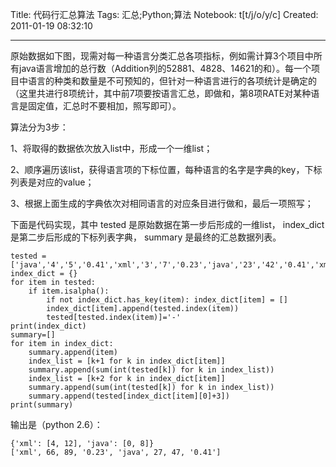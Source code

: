 Title: 代码行汇总算法
Tags: 汇总;Python;算法
Notebook: t[t/j/o/y/c]
Created: 2011-01-19 08:32:10

------

原始数据如下图，现需对每一种语言分类汇总各项指标，例如需计算3个项目中所有java语言增加的总行数（Addition列的52881、4828、14621的和）。每一个项目中语言的种类和数量是不可预知的，但针对一种语言进行的各项统计是确定的（这里共进行8项统计，其中前7项要按语言汇总，即做和，第8项RATE对某种语言是固定值，汇总时不要相加，照写即可）。 
 
算法分为3步：

1、将取得的数据依次放入list中，形成一个一维list；

2、顺序遍历该list，获得语言项的下标位置，每种语言的名字是字典的key，下标列表是对应的value；

3、根据上面生成的字典依次对相同语言的对应条目进行做和，最后一项照写；

下面是代码实现，其中 tested 是原始数据在第一步后形成的一维list， index_dict 是第二步后形成的下标列表字典， summary 是最终的汇总数据列表。

    tested = ['java','4','5','0.41','xml','3','7','0.23','java','23','42','0.41','xml','63','82','0.23'] 
    index_dict = {} 
    for item in tested: 
        if item.isalpha(): 
            if not index_dict.has_key(item): index_dict[item] = [] 
            index_dict[item].append(tested.index(item)) 
            tested[tested.index(item)]='-' 
    print(index_dict) 
    summary=[] 
    for item in index_dict: 
        summary.append(item) 
        index_list = [k+1 for k in index_dict[item]] 
        summary.append(sum(int(tested[k]) for k in index_list)) 
        index_list = [k+2 for k in index_dict[item]] 
        summary.append(sum(int(tested[k]) for k in index_list)) 
        summary.append(tested[index_dict[item][0]+3]) 
    print(summary) 

输出是（python 2.6）：

    {'xml': [4, 12], 'java': [0, 8]} 
    ['xml', 66, 89, '0.23', 'java', 27, 47, '0.41']
